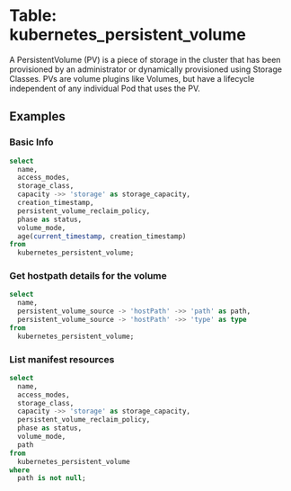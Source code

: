 # Table: kubernetes_persistent_volume

A PersistentVolume (PV) is a piece of storage in the cluster that has been provisioned by an administrator or dynamically provisioned using Storage Classes. PVs are volume plugins like Volumes, but have a lifecycle independent of any individual Pod that uses the PV.

## Examples

### Basic Info

```sql
select
  name,
  access_modes,
  storage_class,
  capacity ->> 'storage' as storage_capacity,
  creation_timestamp,
  persistent_volume_reclaim_policy,
  phase as status,
  volume_mode,
  age(current_timestamp, creation_timestamp)
from
  kubernetes_persistent_volume;
```

### Get hostpath details for the volume

```sql
select
  name,
  persistent_volume_source -> 'hostPath' ->> 'path' as path,
  persistent_volume_source -> 'hostPath' ->> 'type' as type
from
  kubernetes_persistent_volume;
```

### List manifest resources

```sql
select
  name,
  access_modes,
  storage_class,
  capacity ->> 'storage' as storage_capacity,
  persistent_volume_reclaim_policy,
  phase as status,
  volume_mode,
  path
from
  kubernetes_persistent_volume
where
  path is not null;
```

